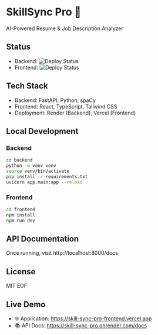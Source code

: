 # SkillSync Pro 🎯

AI-Powered Resume & Job Description Analyzer

## Status
- Backend: ![Deploy Status](https://img.shields.io/badge/render-deployed-green)
- Frontend: ![Deploy Status](https://img.shields.io/badge/vercel-deployed-green)

## Tech Stack
- Backend: FastAPI, Python, spaCy
- Frontend: React, TypeScript, Tailwind CSS
- Deployment: Render (Backend), Vercel (Frontend)

## Local Development

### Backend
```bash
cd backend
python -m venv venv
source venv/bin/activate
pip install -r requirements.txt
uvicorn app.main:app --reload
```

### Frontend
```bash
cd frontend
npm install
npm run dev
```

## API Documentation
Once running, visit http://localhost:8000/docs

## License
MIT
EOF

## Live Demo
- 🌐 Application: https://skill-sync-pro-frontend.vercel.app
- 📚 API Docs: https://skill-sync-pro.onrender.com/docs
